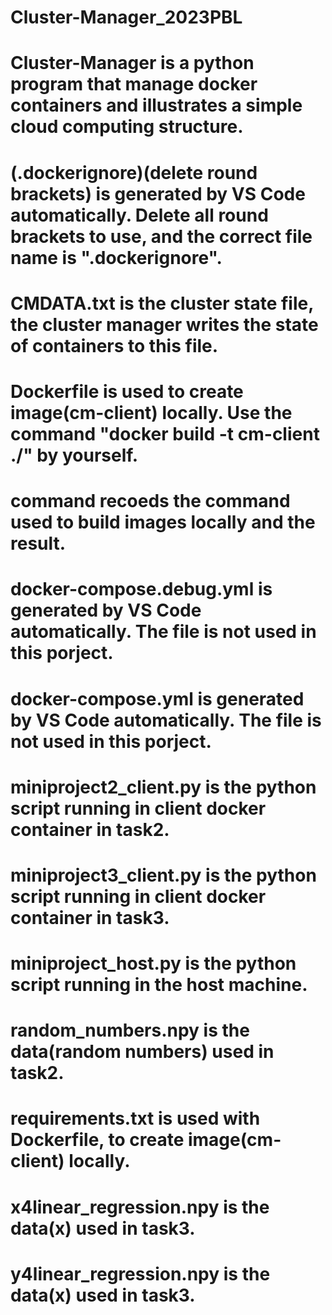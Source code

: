 # Cluster-Manager_2023PBL
#  Cluster-Manager is a python program that manage docker containers and illustrates a simple cloud computing structure.
#  (.dockerignore)(delete round brackets) is generated by VS Code automatically. Delete all round brackets to use, and the correct file name is ".dockerignore".
#  CMDATA.txt is the cluster state file, the cluster manager writes the state of containers to this file.
#  Dockerfile is used to create image(cm-client) locally. Use the command "docker build -t cm-client ./" by yourself.
#  command recoeds the command used to build images locally and the result.
#  docker-compose.debug.yml is generated by VS Code automatically. The file is not used in this porject.
#  docker-compose.yml is generated by VS Code automatically. The file is not used in this porject.
#  miniproject2_client.py is the python script running in client docker container in task2.
#  miniproject3_client.py is the python script running in client docker container in task3.
#  miniproject_host.py is the python script running in the host machine.
#  random_numbers.npy is the data(random numbers) used in task2.
#  requirements.txt is used with Dockerfile, to create image(cm-client) locally.
#  x4linear_regression.npy is the data(x) used in task3.
#  y4linear_regression.npy is the data(x) used in task3.
